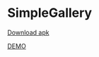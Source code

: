 # SimpleGallery
[Download apk](https://github.com/MuhamedFathy/SimpleGallery/blob/master/app-debug.apk?raw=true)

[DEMO](https://media.giphy.com/media/3oriNUsI7jRGmX7VTi/source.gif)
